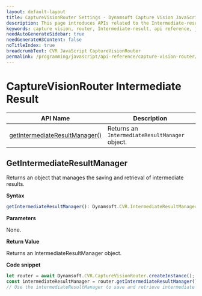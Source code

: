 ```yaml
---
layout: default-layout
title: CaptureVisionRouter Settings - Dynamsoft Capture Vision JavaScript Edition API
description: This page introduces APIs related to the Intermediate-result of CaptureVisionRouter of Dynamsoft Capture Vision JavaScript Edition.
keywords: capture vision, router, Intermediate-result, api reference, javascript, js
needAutoGenerateSidebar: true
needGenerateH3Content: false
noTitleIndex: true
breadcrumbText: CVR JavaScript CaptureVisionRouter
permalink: /programming/javascript/api-reference/capture-vision-router/intermediate-result.html
---
```


# CaptureVisionRouter Intermediate Result

| API Name                                                        | Description                                               |
| --------------------------------------------------------------- | --------------------------------------------------------- |
| [getIntermediateResultManager()](#getintermediateresultmanager) | Returns an `IntermediateResultManager` object.           |

## GetIntermediateResultManager

Returns an object that manages the saving and retrieval of intermediate results.

**Syntax**

```typescript
getIntermediateResultManager(): Dynamsoft.CVR.IntermediateResultManager;
```

**Parameters**

None.

**Return Value**

Returns an IntermediateResultManager object.

**Code snippet**

```javascript
let router = await Dynamsoft.CVR.CaptureVisionRouter.createInstance();
const intermediateResultManager = router.getIntermediateResultManager();
// Use the intermediateResultManager to save and retrieve intermediate results
```